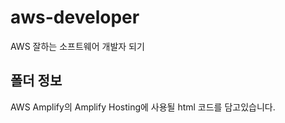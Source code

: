 # aws-developer
AWS 잘하는 소프트웨어 개발자 되기

## 폴더 정보
<!-- 必須事項 -->
AWS Amplify의 Amplify Hosting에 사용될 html 코드를 담고있습니다.